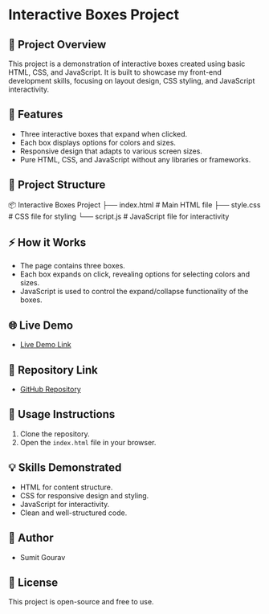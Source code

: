 # Interactive Boxes Project

## 🚀 Project Overview
This project is a demonstration of interactive boxes created using basic HTML, CSS, and JavaScript. It is built to showcase my front-end development skills, focusing on layout design, CSS styling, and JavaScript interactivity.

## 📌 Features
- Three interactive boxes that expand when clicked.
- Each box displays options for colors and sizes.
- Responsive design that adapts to various screen sizes.
- Pure HTML, CSS, and JavaScript without any libraries or frameworks.

## 📁 Project Structure
📦 Interactive Boxes Project
├── index.html # Main HTML file
├── style.css # CSS file for styling
└── script.js # JavaScript file for interactivity

## ⚡ How it Works
- The page contains three boxes.
- Each box expands on click, revealing options for selecting colors and sizes.
- JavaScript is used to control the expand/collapse functionality of the boxes.

## 🌐 Live Demo
- [Live Demo Link](YOUR_LIVE_DEMO_LINK_HERE)

## 📌 Repository Link
- [GitHub Repository](https://github.com/Sumit01-tech/Technical-FrontEnd-Support-Engineer-.git)

## 🚀 Usage Instructions
1. Clone the repository.
2. Open the `index.html` file in your browser.

## 💡 Skills Demonstrated
- HTML for content structure.
- CSS for responsive design and styling.
- JavaScript for interactivity.
- Clean and well-structured code.

## 👤 Author
- Sumit Gourav

## 📄 License
This project is open-source and free to use.

